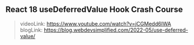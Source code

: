 ##  React 18 useDeferredValue Hook Crash Course

> videoLink: https://www.youtube.com/watch?v=jCGMedd6IWA
> blogLink: https://blog.webdevsimplified.com/2022-05/use-deferred-value/